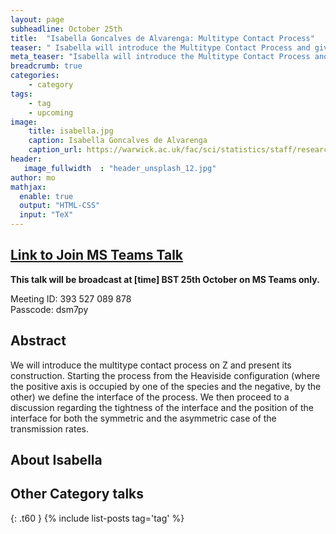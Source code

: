 ```yaml
---
layout: page
subheadline: October 25th  
title:  "Isabella Goncalves de Alvarenga: Multitype Contact Process"
teaser: " Isabella will introduce the Multitype Contact Process and give results on the tightness and position of the interface."
meta_teaser: "Isabella will introduce the Multitype Contact Process and give results on the tightness and position of the interface. "
breadcrumb: true
categories:
    - category
tags:
    - tag
    - upcoming
image:
    title: isabella.jpg
    caption: Isabella Goncalves de Alvarenga
    caption_url: https://warwick.ac.uk/fac/sci/statistics/staff/research_students/goncalves
header:
   image_fullwidth  : "header_unsplash_12.jpg"
author: mo
mathjax:
  enable: true
  output: "HTML-CSS"
  input: "TeX"
---
```

## [Link to Join MS Teams Talk](https://teams.microsoft.com/l/meetup-join/19%3ameeting_N2Q2NGY2NDEtYWVmNS00NzE3LWI0ZWMtMWFiZmE3NGM2MTc3%40thread.v2/0?context=%7b%22Tid%22%3a%22377e3d22-4ea1-422d-b0ad-8fcc89406b9e%22%2c%22Oid%22%3a%2243af9e94-a882-4d59-8a92-d00c8899065e%22%7d)

**This talk will be broadcast at [time] BST 25th October on MS Teams only.**

Meeting ID: 393 527 089 878 \
Passcode: dsm7py

## Abstract

We will introduce the multitype contact process on Z and present its construction. Starting the process from the Heaviside configuration (where the positive axis is occupied by one of the species and the negative, by the other) we define the interface of the process. We then proceed to a discussion regarding the tightness of the interface and the position of the interface for both the symmetric and the asymmetric case of the transmission rates.

## About Isabella


## Other Category talks
{: .t60 }
{% include list-posts tag='tag' %}
